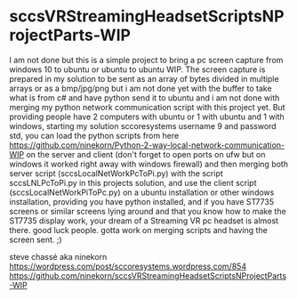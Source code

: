 # sccsVRStreamingHeadsetScriptsNProjectParts-WIP
I am not done but this is a simple project to bring a pc screen capture from windows 10 to ubuntu or ubuntu to ubuntu WIP. The screen capture is prepared in my solution to be sent as an array of bytes divided in multiple arrays or as a bmp/jpg/png but i am not done yet with the buffer to take what is from c# and have python send it to ubuntu and i am not done with merging my python network communication script with this project yet. But providing people have 2 computers with ubuntu or 1 with ubuntu and 1 with windows, starting my solution sccoresystems username 9 and password std, you can load the python scripts from here https://github.com/ninekorn/Python-2-way-local-network-communication-WIP on the server and client (don't forget to open ports on ufw but on windows it worked right away with windows firewall) and then merging both server script (sccsLocalNetWorkPcToPi.py) with the script sccsLNLPcToPi.py in this projects solution, and use the client script (sccsLocalNetWorkPiToPc.py) on a ubuntu installation or other windows installation, providing you have python installed, and if you have ST7735 screens or similar screens lying around and that you know how to make the ST7735 display work, your dream of a Streaming VR pc headset is almost there. good luck people. gotta work on merging scripts and having the screen sent. ;)

steve chassé aka ninekorn
https://wordpress.com/post/sccoresystems.wordpress.com/854
https://github.com/ninekorn/sccsVRStreamingHeadsetScriptsNProjectParts-WIP

